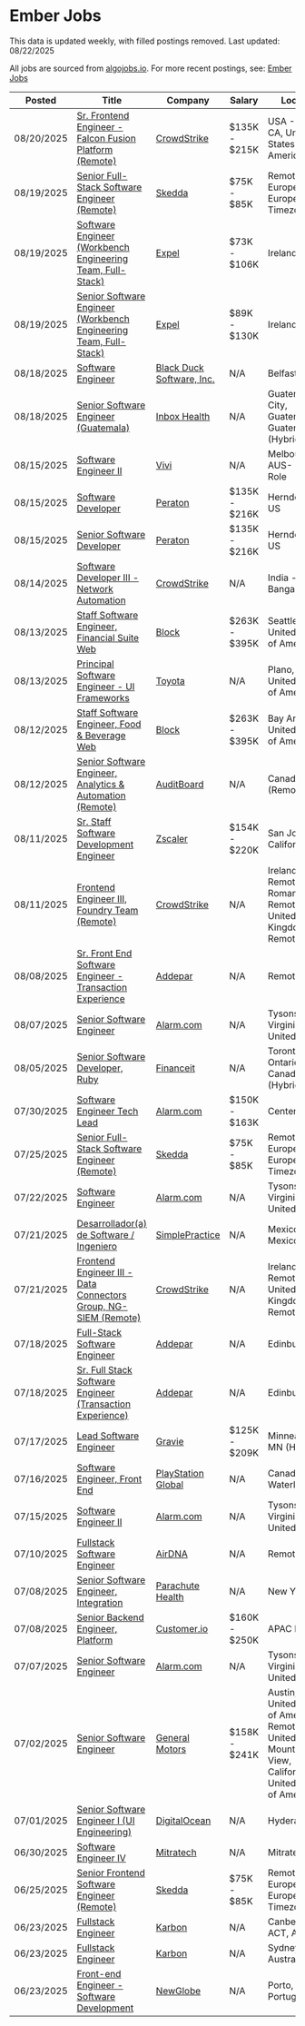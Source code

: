 # Ember Jobs

This data is updated weekly, with filled postings removed. Last updated: 08/22/2025

All jobs are sourced from [algojobs.io](https://algojobs.io/). For more recent postings, see: [Ember Jobs](https://algojobs.io/jobs/ember)

| Posted | Title | Company | Salary | Location |
| --- | --- | --- | --- | --- |
| 08/20/2025 | [Sr. Frontend Engineer - Falcon Fusion Platform (Remote)](https://algojobs.io/jobs/5040472) | [CrowdStrike](https://algojobs.io/company/crowdstrike/) | $135K - $215K | USA - Remote, CA, United States of America |
| 08/19/2025 | [Senior Full-Stack Software Engineer (Remote)](https://algojobs.io/jobs/5023447) | [Skedda](https://algojobs.io/company/skedda/) | $75K - $85K | Remote in Europe/Central European Timezone |
| 08/19/2025 | [Software Engineer (Workbench Engineering Team, Full-Stack)](https://algojobs.io/jobs/5023098) | [Expel](https://algojobs.io/company/expel/) | $73K - $106K | Ireland Remote |
| 08/19/2025 | [Senior Software Engineer (Workbench Engineering Team, Full-Stack)](https://algojobs.io/jobs/5023095) | [Expel](https://algojobs.io/company/expel/) | $89K - $130K | Ireland Remote |
| 08/18/2025 | [Software Engineer](https://algojobs.io/jobs/5009587) | [Black Duck Software, Inc.](https://algojobs.io/company/blackduck/) | N/A | Belfast |
| 08/18/2025 | [Senior Software Engineer (Guatemala)](https://algojobs.io/jobs/5019698) | [Inbox Health](https://algojobs.io/company/inboxhealth/) | N/A | Guatemala City, Guatemala, Guatemala (Hybrid) |
| 08/15/2025 | [Software Engineer II](https://algojobs.io/jobs/4994744) | [Vivi](https://algojobs.io/company/vivi/) | N/A | Melbourne, AUS- Hybrid Role |
| 08/15/2025 | [Software Developer](https://algojobs.io/jobs/4999678) | [Peraton](https://algojobs.io/company/peraton/) | $135K - $216K | Herndon, VA, US |
| 08/15/2025 | [Senior Software Developer](https://algojobs.io/jobs/4999683) | [Peraton](https://algojobs.io/company/peraton/) | $135K - $216K | Herndon, VA, US |
| 08/14/2025 | [Software Developer III - Network Automation](https://algojobs.io/jobs/4986162) | [CrowdStrike](https://algojobs.io/company/crowdstrike/) | N/A | India - Bangalore |
| 08/13/2025 | [Staff Software Engineer, Financial Suite Web](https://algojobs.io/jobs/4970519) | [Block](https://algojobs.io/company/block/) | $263K - $395K | Seattle, WA, United States of America |
| 08/13/2025 | [Principal Software Engineer - UI Frameworks](https://algojobs.io/jobs/4971490) | [Toyota](https://algojobs.io/company/toyota/) | N/A | Plano, Texas, United States of America |
| 08/12/2025 | [Staff Software Engineer, Food & Beverage Web](https://algojobs.io/jobs/4956237) | [Block](https://algojobs.io/company/block/) | $263K - $395K | Bay Area, CA, United States of America |
| 08/12/2025 | [Senior Software Engineer, Analytics & Automation (Remote)](https://algojobs.io/jobs/4957362) | [AuditBoard](https://algojobs.io/company/auditboard/) | N/A | Canada (Remote) |
| 08/11/2025 | [Sr. Staff Software Development Engineer](https://algojobs.io/jobs/4941929) | [Zscaler](https://algojobs.io/company/zscaler/) | $154K - $220K | San Jose, California, USA |
| 08/11/2025 | [Frontend Engineer III, Foundry Team (Remote)](https://algojobs.io/jobs/4937142) | [CrowdStrike](https://algojobs.io/company/crowdstrike/) | N/A | Ireland - Remote / Romania - Remote / United Kingdom - Remote |
| 08/08/2025 | [Sr. Front End Software Engineer - Transaction Experience](https://algojobs.io/jobs/4927172) | [Addepar](https://algojobs.io/company/addepar1/) | N/A | Remote, UK |
| 08/07/2025 | [Senior Software Engineer](https://algojobs.io/jobs/4913541) | [Alarm.com](https://algojobs.io/company/alarmcom/) | N/A | Tysons, Virginia, United States |
| 08/05/2025 | [Senior Software Developer, Ruby](https://algojobs.io/jobs/4881967) | [Financeit](https://algojobs.io/company/financeit/) | N/A | Toronto, Ontario, Canada (Hybrid) |
| 07/30/2025 | [Software Engineer Tech Lead](https://algojobs.io/jobs/4828737) | [Alarm.com](https://algojobs.io/company/alarmcom/) | $150K - $163K | Centennial, CO |
| 07/25/2025 | [Senior Full-Stack Software Engineer (Remote)](https://algojobs.io/jobs/4787235) | [Skedda](https://algojobs.io/company/skedda/) | $75K - $85K | Remote in Europe/Central European Timezone |
| 07/22/2025 | [Software Engineer](https://algojobs.io/jobs/4745561) | [Alarm.com](https://algojobs.io/company/alarmcom/) | N/A | Tysons, Virginia, United States |
| 07/21/2025 | [Desarrollador(a) de Software / Ingeniero](https://algojobs.io/jobs/4731281) | [SimplePractice](https://algojobs.io/company/simplepractice55/) | N/A | Mexico City, Mexico |
| 07/21/2025 | [Frontend Engineer III - Data Connectors Group, NG-SIEM (Remote)](https://algojobs.io/jobs/4735237) | [CrowdStrike](https://algojobs.io/company/crowdstrike/) | N/A | Ireland - Remote / United Kingdom - Remote |
| 07/18/2025 | [Full-Stack Software Engineer](https://algojobs.io/jobs/4696233) | [Addepar](https://algojobs.io/company/addepar1/) | N/A | Edinburgh, UK |
| 07/18/2025 | [Sr. Full Stack Software Engineer (Transaction Experience)](https://algojobs.io/jobs/4696234) | [Addepar](https://algojobs.io/company/addepar1/) | N/A | Edinburgh, UK |
| 07/17/2025 | [Lead Software Engineer](https://algojobs.io/jobs/4681961) | [Gravie](https://algojobs.io/company/gravie/) | $125K - $209K | Minneapolis, MN (Hybrid) |
| 07/16/2025 | [Software Engineer, Front End](https://algojobs.io/jobs/4657953) | [PlayStation Global](https://algojobs.io/company/sonyinteractiveentertainmentglobal/) | N/A | Canada, Waterloo, ON |
| 07/15/2025 | [Software Engineer II](https://algojobs.io/jobs/4657202) | [Alarm.com](https://algojobs.io/company/alarmcom/) | N/A | Tysons, Virginia, United States |
| 07/10/2025 | [Fullstack Software Engineer](https://algojobs.io/jobs/4615212) | [AirDNA](https://algojobs.io/company/airdna/) | N/A | Remote (EU) |
| 07/08/2025 | [Senior Software Engineer, Integration](https://algojobs.io/jobs/4589303) | [Parachute Health](https://algojobs.io/company/parachutehealth/) | N/A | New York, NY |
| 07/08/2025 | [Senior Backend Engineer, Platform](https://algojobs.io/jobs/4591508) | [Customer.io](https://algojobs.io/company/customerio/) | $160K - $250K | APAC Remote |
| 07/07/2025 | [Senior Software Engineer](https://algojobs.io/jobs/4575858) | [Alarm.com](https://algojobs.io/company/alarmcom/) | N/A | Tysons, Virginia, United States |
| 07/02/2025 | [Senior Software Engineer](https://algojobs.io/jobs/4545993) | [General Motors](https://algojobs.io/company/generalmotors/) | $158K - $241K | Austin, Texas, United States of America / Remote - United States / Mountain View, California, United States of America |
| 07/01/2025 | [Senior Software Engineer I (UI Engineering)](https://algojobs.io/jobs/4528977) | [DigitalOcean](https://algojobs.io/company/digitalocean98/) | N/A | Hyderabad |
| 06/30/2025 | [Software Engineer IV](https://algojobs.io/jobs/4514390) | [Mitratech](https://algojobs.io/company/mitratech/) | N/A | Mitratech India |
| 06/25/2025 | [Senior Frontend Software Engineer (Remote)](https://algojobs.io/jobs/4464061) | [Skedda](https://algojobs.io/company/skedda/) | $75K - $85K | Remote in Europe/Central European Timezone |
| 06/23/2025 | [Fullstack Engineer](https://algojobs.io/jobs/4449699) | [Karbon](https://algojobs.io/company/karbon/) | N/A | Canberra, ACT, Australia |
| 06/23/2025 | [Fullstack Engineer](https://algojobs.io/jobs/4449700) | [Karbon](https://algojobs.io/company/karbon/) | N/A | Sydney, NSW, Australia |
| 06/23/2025 | [Front-end Engineer - Software Development](https://algojobs.io/jobs/4449683) | [NewGlobe](https://algojobs.io/company/newglobesandbox/) | N/A | Porto, Porto, Portugal |